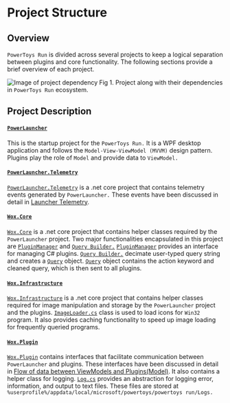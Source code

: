# Project Structure
## Overview
`PowerToys Run` is divided across several projects to keep a logical separation between plugins and core functionality. The following sections provide a brief overview of each project.

![Image of project dependency](/doc/images/launcher/launcher_dependency.PNG)
Fig 1. Project along with their dependencies in `PowerToys Run` ecosystem.

## Project Description
#### [`PowerLauncher`](/src/modules/launcher/PowerLauncher)
This is the startup project for the `PowerToys Run.` It is a WPF desktop application and follows the `Model-View-ViewModel (MVVM)` design pattern. Plugins play the role of `Model` and provide data to `ViewModel.`

#### [`PowerLauncher.Telemetry`](/src/modules/launcher/PowerLauncher.Telemetry)
[`PowerLauncher.Telemetry`](/src/modules/launcher/PowerLauncher.Telemetry) is a .net core project that contains telemetry events generated by `PowerLauncher.` These events have been discussed in detail in [Launcher Telemetry](/doc/devdocs/modules/launcher/telemetry.md). 

#### [`Wox.Core`](/src/modules/launcher/Wox.Core)
[`Wox.Core`](/src/modules/launcher/Wox.Core) is a .net core project that contains helper classes required by the `PowerLauncher` project. Two major functionalities encapsulated in this project are [`PluginManager`](/src/modules/launcher/Wox.Core/Plugin/PluginManager.cs) and [`Query Builder.`](/src/modules/launcher/Wox.Core/Plugin/QueryBuilder.cs) [`PluginManager`](/src/modules/launcher/Wox.Core/Plugin/PluginManager.cs) provides an interface for managing C# plugins. [`Query Builder.`](/src/modules/launcher/Wox.Core/Plugin/QueryBuilder.cs) decimate user-typed query string and creates a [`Query`](/src/modules/launcher/Wox.Plugin/Query.cs) object. [`Query`](/src/modules/launcher/Wox.Plugin/Query.cs) object contains the action keyword and cleaned query, which is then sent to all plugins.

#### [`Wox.Infrastructure`](/src/modules/launcher/Wox.Infrastructure)
[`Wox.Infrastructure`](/src/modules/launcher/Wox.Infrastructure) is a .net core project that contains helper classes required for image manipulation and storage by the `PowerLauncher` project and the plugins. [`ImageLoader.cs`](/src/modules/launcher/Wox.Infrastructure/Image/ImageLoader.cs) class is used to load icons for `Win32` program. It also provides caching functionality to speed up image loading for frequently queried programs. 

#### [`Wox.Plugin`](/src/modules/launcher/Wox.Plugin) 
[`Wox.Plugin`](/src/modules/launcher/Wox.Plugin) contains interfaces that facilitate communication between `PowerLauncher` and plugins. These interfaces have been discussed in detail in [Flow of data between ViewModels and Plugins(Model)](/doc/devdocs/modules/launcher/architecture.md#flow-of-data-between-viewmodels-and-pluginsmodel). It also contains a helper class for logging. [`Log.cs`](/src/modules/launcher/Wox.Plugin/Logger/Log.cs) provides an abstraction for logging error, information, and output to text files. These files are stored at `%userprofile%/appdata/local/microsoft/powertoys/powertoys run/Logs.`
 

